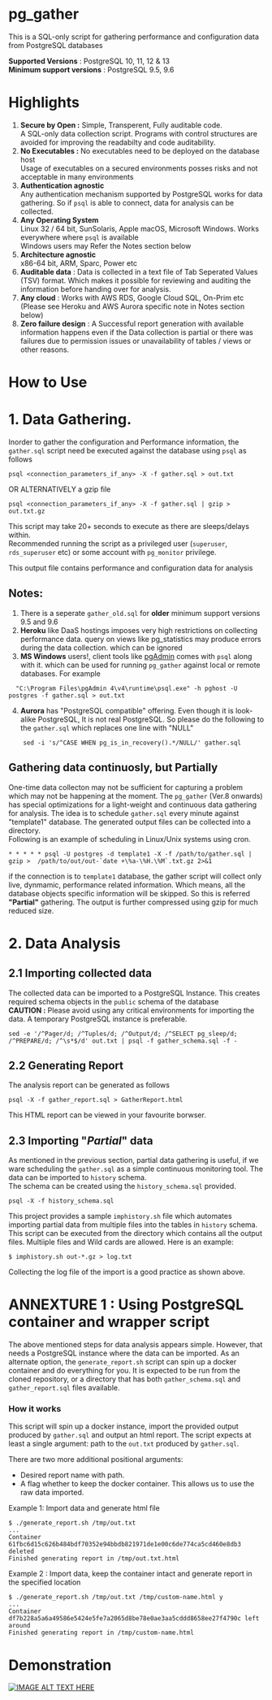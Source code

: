# pg_gather
This is a SQL-only script for gathering performance and configuration data from PostgreSQL databases 

**Supported Versions** : PostgreSQL 10, 11, 12 & 13  
**Minimum support versions** : PostgreSQL 9.5, 9.6


# Highlights
1. **Secure by Open :** Simple, Transperent, Fully auditable code.<br>
   A SQL-only data collection script. Programs with control structures are avoided for improving the readabilty and code auditability.
2. **No Executables :** No executables need to be deployed on the database host<br>
    Usage of executables on a secured environments posses risks and not acceptable in many environments
3. **Authentication agnostic**<br>
   Any authentication mechanism supported by PostgreSQL works for data gathering. So if `psql` is able to connect, data for analysis can be collected.
4. **Any Operating System** <br>
   Linux 32 / 64 bit, SunSolaris, Apple macOS, Microsoft Windows. Works everywhere where `psql` is available  
   Windows users may Refer the Notes section below
5. **Architecture agnostic**<br>
   x86-64 bit, ARM, Sparc, Power etc
6. **Auditable data** : Data is collected in a text file of Tab Seperated Values (TSV) format. Which makes it possible for reviewing and auditing the information before handing over for analysis.
7. **Any cloud** : Works with AWS RDS, Google Cloud SQL, On-Prim etc<br> 
   (Please see Heroku and AWS Aurora specific note in Notes section below)
8. **Zero failure design** : A Successful report generation with available information happens even if the Data collection is partial or there was failures due to permission issues  or unavailability of tables / views or other reasons.

# How to Use

# 1. Data Gathering.
Inorder to gather the configuration and Performance information, the `gather.sql` script need be executed against the database using `psql` as follows
```
psql <connection_parameters_if_any> -X -f gather.sql > out.txt
```
OR ALTERNATIVELY a gzip file
```
psql <connection_parameters_if_any> -X -f gather.sql | gzip > out.txt.gz
```
This script may take 20+ seconds to execute as there are sleeps/delays within. <br>
Recommended running the script as a privileged user (`superuser`, `rds_superuser` etc) or some account with `pg_monitor` privilege.  

This output file contains performance and configuration data for analysis  

## Notes: 
   1. There is a seperate `gather_old.sql` for **older** minimum support versions 9.5 and 9.6
   2. **Heroku** like DaaS hostings imposes very high restrictions on collecting performance data. query on views like pg_statistics may produce errors during the data collection. which can be ignored
   3. **MS Windows** users!, client tools like [pgAdmin](https://www.pgadmin.org/) comes with `psql` along with it. which can be used for running `pg_gather` against local or remote databases. For example
   ```
     "C:\Program Files\pgAdmin 4\v4\runtime\psql.exe" -h pghost -U postgres -f gather.sql > out.txt
   ```
   4. **Aurora** has "PostgreSQL compatible" offering. Even though it is look-alike PostgreSQL, It is not real PostgreSQL. So please do the following to the `gather.sql` which replaces one line with "NULL"
 ```
     sed -i 's/^CASE WHEN pg_is_in_recovery().*/NULL/' gather.sql
 ```

## Gathering data continuosly, but Partially
One-time data collecton may not be sufficient for capturing a problem which may not be happening at the moment. The `pg_gather` (Ver.8 onwards) has special optimizations for a light-weight and continuous data gathering for analysis.  The idea is to schedule `gather.sql` every minute against "template1" database. The generated output files can be collected into a directory.  
Following is an example of scheduling in Linux/Unix systems using cron.
```
* * * * * psql -U postgres -d template1 -X -f /path/to/gather.sql | gzip >  /path/to/out/out-`date +\%a-\%H.\%M`.txt.gz 2>&1
```
if the connection is to `template1` database, the gather script will collect only live, dynmamic, performance related information. Which means, all the database objects specific information will be skipped. So this is referred **"Partial"** gathering. The output is further compressed using gzip for much reduced size.

# 2. Data Analysis
## 2.1 Importing collected data
The collected data can be imported to a PostgreSQL Instance. This creates required schema objects in the `public` schema of the database  
**CAUTION :** Please avoid using any critical environments for importing the data. A temporary PostgreSQL instance is preferable.
```
sed -e '/^Pager/d; /^Tuples/d; /^Output/d; /^SELECT pg_sleep/d; /^PREPARE/d; /^\s*$/d' out.txt | psql -f gather_schema.sql -f -
```
## 2.2 Generating Report
The analysis report can be generated as follows
```
psql -X -f gather_report.sql > GatherReport.html
```
This HTML report can be viewed in your favourite borwser.

## 2.3 Importing "*Partial*" data
As mentioned in the previous section, partial data gathering is useful, if we ware scheduling the `gather.sql` as a simple continuous monitoring tool. The data can be imported to `history` schema.  
The schema can be created using the `history_schema.sql` provided.
```
psql -X -f history_schema.sql
```
This project provides a sample `imphistory.sh` file which automates importing partial data from multiple files into the tables in `history` schema. This script can be executed from the directory which contains all the output files. Multiiple files and Wild cards are allowed. Here is an example:
```
$ imphistory.sh out-*.gz > log.txt
```
Collecting the log file of the import is a good practice as shown above.

# ANNEXTURE 1 : Using PostgreSQL container and wrapper script
The above mentioned steps for data analysis appears simple. However, that needs a PostgreSQL instance where the data can be imported. As an alternate option, the `generate_report.sh` script can spin up a docker container and do everything for you. It is expected to be run from the cloned repository, or a directory that has both `gather_schema.sql` and `gather_report.sql` files available.
### How it works
This script will spin up a docker instance, import the provided output produced by `gather.sql` and output an html report. The script expects at least a single argument: path to the `out.txt` produced by `gather.sql`. 

There are two more additional positional arguments: 
* Desired report name with path. 
* A flag whether to keep the docker container. This allows us to use the raw data imported.

Example 1: Import data and generate html file
```
$ ./generate_report.sh /tmp/out.txt
...
Container 61fbc6d15c626b484bdf70352e94bbdb821971de1e00c6de774ca5cd460e8db3 deleted
Finished generating report in /tmp/out.txt.html
```
Example 2 : Import data, keep the container intact and generate report in the specified location
```
$ ./generate_report.sh /tmp/out.txt /tmp/custom-name.html y
...
Container df7b228a5a6a49586e5424e5fe7a2065d8be78e0ae3aa5cddd8658ee27f4790c left around
Finished generating report in /tmp/custom-name.html
```

# Demonstration
[![IMAGE ALT TEXT HERE](https://img.youtube.com/vi/k1pnXuJAl40/0.jpg)](https://www.youtube.com/watch?v=k1pnXuJAl40)
